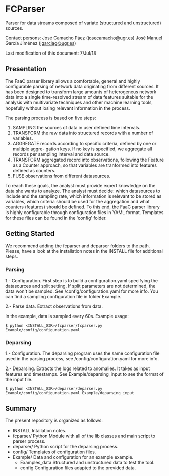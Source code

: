 
# FCParser

Parser for data streams composed of variate (structured and unstructured) sources.

Contact persons: José Camacho Páez (josecamacho@ugr.es)
		José Manuel García Jiménez (jgarciag@ugr.es)

Last modification of this document: 7/Jul/18


## Presentation

The FaaC parser library allows a comfortable, general and highly configurable parsing
of network data originating from different sources. It has been designed to transform
large amounts of heterogeneus network data into a single time-resolved stream of data
features suitable for the analysis with multivariate techniques and other machine 
learning tools, hopefully without losing relevant information in the process.

The parsing process is based on five steps:

1. SAMPLING the sources of data in user defined time intervals.
2. TRANSFORM the raw data into structured records with a number of variables.
3. AGGREGATE records according to specific criteria, defined by one or multiple aggre-
gation keys. If no key is specified, we aggregate all records per sampling interval 
and data source.
4. TRANSFORM aggregated record into observations, following the Feature as a Counter
approach, so that variables are tranformed into features defined as counters.
5. FUSE observations from different datasources.
   
To reach these goals, the analyst must provide expert knowledge on the data she wants
to analyze. The analyst must decide: which datasources to include and the sampling rate, 
which information is relevant to be stored as variables, which criteria should be used 
for the aggregation and what counters (features) should be defined. To this end, the 
FaaC parser library is highly configurable through configuration files in YAML format. 
Templates for these files can be found in the 'config' folder. 

																							
## Getting Started

We recommend adding the fcparser and deparser folders to the path. Please, have a look 
at the installation notes in the INSTALL file for additional steps.
														
### Parsing

1.- Configuration. First step is to build a configuration.yaml specifying the datasources 
and split setting. If split parameters are not determined, the data won't be sampled. See 
/config/configuration.yaml for more info. You can find a sampling configuration file in 
folder Example.

2.- Parse data. Extract observations from data.

In the example, data is sampled every 60s. Example usage:

	$ python <INSTALL_DIR>/fcparser/fcparser.py Example/config/configuration.yaml 

### Deparsing

1.- Configuration. The deparsing program uses the same configuration file used in the parsing 
process, see /config/configuration.yaml for more info.

2.- Deparsing. Extracts the logs related to anomalies. It takes as input features and timestamps.
See Example/deparsing_input to see the format of the input file.

	$ python <INSTALL_DIR>/deparser/deparser.py Example/config/configuration.yaml Example/deparsing_input 



## Summary

The present repository is organized as follows:

- INSTALL                 Intallation notes.
- fcparser/ 		          Python Module with all of the lib classes and main script to parser process.
- deparser/               Python script for the deparsing process.
- config/                 Templates of configuration files. 
- Example/		          Data and configuration for an example example.
	- Examples_data       Structured and unstructured data to test the tool.
	- config 			  Configuration files adapted to the provided data.


